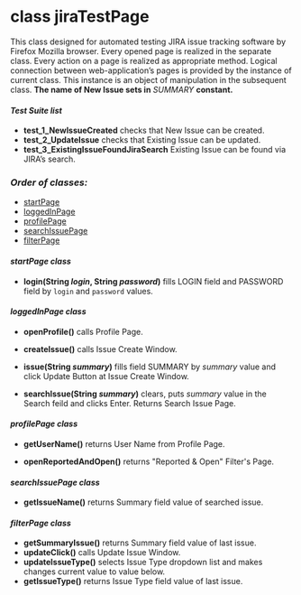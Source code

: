 # class jiraTestPage

This class designed for automated testing JIRA issue tracking software by Firefox Mozilla browser. Every opened page is realized in the separate class. Every action on a page is realized as appropriate method.  Logical connection between web-application’s pages is provided by the instance of current class. This instance is an object of manipulation in the subsequent class. **The name of New Issue sets in** *SUMMARY* **constant.** 

#### *Test Suite list*
- **test_1_NewIssueCreated** checks that New Issue can be created.
- **test_2_UpdateIssue** checks that Existing Issue can be updated.
- **test_3_ExistingIssueFoundJiraSearch** Existing Issue can be found via JIRA’s search.


### *Order of classes:*
- [startPage](https://github.com/IgorDuganets1/homework/blob/master/Lesson6/src/startPage.java)
- [loggedInPage](https://github.com/IgorDuganets1/homework/blob/master/Lesson6/src/loggedInPage.java)
- [profilePage](https://github.com/IgorDuganets1/homework/blob/master/Lesson6/src/profilePage.java)
- [searchIssuePage](https://github.com/IgorDuganets1/homework/blob/master/Lesson6/src/searchIssuePage.java)
- [filterPage](https://github.com/IgorDuganets1/homework/blob/master/Lesson6/src/filterPage.java)

#### *startPage class*

- **login(String *login*, String *password*)** fills LOGIN field and PASSWORD field by ```login``` and ```password```  values.


#### *loggedInPage class*
- **openProfile()** calls Profile Page.

- **createIssue()** calls Issue Create Window.

- **issue(String *summary*)**  fills field SUMMARY by *summary* value and click Update Button at Issue Create Window. 

- **searchIssue(String *summary*)** clears, puts *summary* value in the Search feild and clicks Enter. Returns Search Issue Page. 


#### *profilePage class*
- **getUserName()**  returns User Name from Profile Page.

- **openReportedAndOpen()** returns "Reported & Open" Filter's Page.

#### *searchIssuePage class*
- **getIssueName()** returns Summary field value of searched issue.

#### *filterPage class*

- **getSummaryIssue()** returns Summary field value of last issue.
- **updateClick()** calls Update Issue Window.
- **updateIssueType()** selects Issue Type dropdown list and makes changes current value to value below. 
- **getIssueType()** returns Issue Type field value of last issue.

